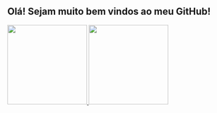 ## Olá! Sejam muito bem vindos ao meu GitHub!



<div>
  <a href="https://beacons.ai/guilhermeoliveirad">
    <img height="180em" 
      src="https://github-readme-stats.vercel.app/api?username=guilhermeoliveirad&show_icons=true&bg_color=000000&title_color=0000FF&text_color=ffffff&icon_color=ffffff&cache_seconds=3600"/>
    <img height="180em" 
      src="https://github-readme-stats.vercel.app/api/top-langs/?username=guilhermeoliveirad&layout=compact&langs_count=6&bg_color=000000&title_color=0000FF&text_color=ffffff&icon_color=ffffff&cache_seconds=3600"/>
  </a>
</div>
